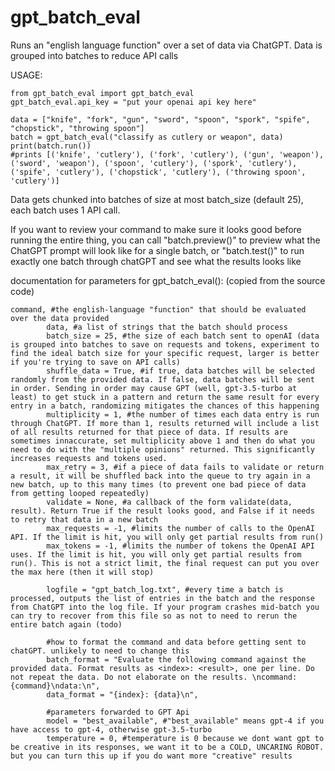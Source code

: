 # gpt_batch_eval
Runs an "english language function" over a set of data via ChatGPT. Data is grouped into batches to reduce API calls

USAGE:

```
from gpt_batch_eval import gpt_batch_eval
gpt_batch_eval.api_key = "put your openai api key here"

data = ["knife", "fork", "gun", "sword", "spoon", "spork", "spife", "chopstick", "throwing spoon"]
batch = gpt_batch_eval("classify as cutlery or weapon", data)
print(batch.run())
#prints [('knife', 'cutlery'), ('fork', 'cutlery'), ('gun', 'weapon'), ('sword', 'weapon'), ('spoon', 'cutlery'), ('spork', 'cutlery'), ('spife', 'cutlery'), ('chopstick', 'cutlery'), ('throwing spoon', 'cutlery')]
```

Data gets chunked into batches of size at most batch_size (default 25), each batch uses 1 API call. 

If you want to review your command to make sure it looks good before running the entire thing, you can call "batch.preview()" to preview what the ChatGPT prompt will look like for a single batch, or "batch.test()" to run exactly one batch through chatGPT and see what the results looks like

documentation for parameters for gpt_batch_eval(): (copied from the source code)

```
command, #the english-language "function" that should be evaluated over the data provided
        data, #a list of strings that the batch should process
        batch_size = 25, #the size of each batch sent to openAI (data is grouped into batches to save on requests and tokens, experiment to find the ideal batch size for your specific request, larger is better if you're trying to save on API calls)
        shuffle_data = True, #if true, data batches will be selected randomly from the provided data. If false, data batches will be sent in order. Sending in order may cause GPT (well, gpt-3.5-turbo at least) to get stuck in a pattern and return the same result for every entry in a batch, randomizing mitigates the chances of this happening
        multiplicity = 1, #the number of times each data entry is run through ChatGPT. If more than 1, results returned will include a list of all results returned for that piece of data. If results are sometimes innaccurate, set multiplicity above 1 and then do what you need to do with the "multiple opinions" returned. This significantly increases requests and tokens used.
        max_retry = 3, #if a piece of data fails to validate or return a result, it will be shuffled back into the queue to try again in a new batch, up to this many times (to prevent one bad piece of data from getting looped repeatedly)
        validate = None, #a callback of the form validate(data, result). Return True if the result looks good, and False if it needs to retry that data in a new batch
        max_requests = -1, #limits the number of calls to the OpenAI API. If the limit is hit, you will only get partial results from run()
        max_tokens = -1, #limits the number of tokens the OpenAI API uses. If the limit is hit, you will only get partial results from run(). This is not a strict limit, the final request can put you over the max here (then it will stop)
        
        logfile = "gpt_batch_log.txt", #every time a batch is processed, outputs the list of entries in the batch and the response from ChatGPT into the log file. If your program crashes mid-batch you can try to recover from this file so as not to need to rerun the entire batch again (todo)
        
        #how to format the command and data before getting sent to chatGPT. unlikely to need to change this
        batch_format = "Evaluate the following command against the provided data. Format results as <index>: <result>, one per line. Do not repeat the data. Do not elaborate on the results. \ncommand: {command}\ndata:\n",
        data_format = "{index}: {data}\n",

        #parameters forwarded to GPT Api
        model = "best_available", #"best_available" means gpt-4 if you have access to gpt-4, otherwise gpt-3.5-turbo
        temperature = 0, #temperature is 0 because we dont want gpt to be creative in its responses, we want it to be a COLD, UNCARING ROBOT. but you can turn this up if you do want more "creative" results
```
